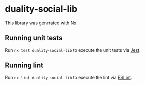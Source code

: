 # duality-social-lib

This library was generated with [Nx](https://nx.dev).

## Running unit tests

Run `nx test duality-social-lib` to execute the unit tests via [Jest](https://jestjs.io).

## Running lint

Run `nx lint duality-social-lib` to execute the lint via [ESLint](https://eslint.org/).
